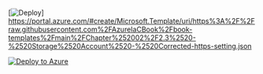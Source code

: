 


#

[![Deploy](https://aka.ms/deploytoazurebutton)] https://portal.azure.com/#create/Microsoft.Template/uri/https%3A%2F%2Fraw.githubusercontent.com%2FAzureIaCBook%2Fbook-templates%2Fmain%2FChapter%252002%2F2.3%2520-%2520Storage%2520Account%2520-%2520Corrected-https-setting.json



[![Deploy to Azure](https://aka.ms/deploytoazurebutton)](https://portal.azure.com/#create/Microsoft.Template/uri/https%3A%2F%2Fraw.githubusercontent.com%2FAzure%2Fazure-quickstart-templates%2Fmaster%2Fquickstarts%2Fmicrosoft.storage%2Fstorage-account-create%2Fazuredeploy.json)

